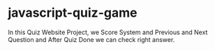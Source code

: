# javascript-quiz-game
In this Quiz Website Project, we Score System and Previous and Next Question and After Quiz Done we can check right answer.
